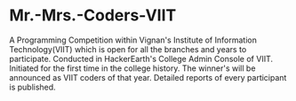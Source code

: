 # Mr.-Mrs.-Coders-VIIT
A Programming Competition within Vignan's Institute of Information Technology(VIIT) which is open for all the branches and years to participate.
Conducted in HackerEarth's College Admin Console of VIIT.
Initiated for the first time in the college history.
The winner's will be announced as VIIT coders of that year.
Detailed reports of every participant is published.
